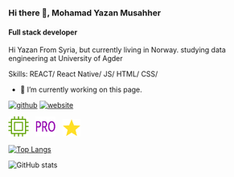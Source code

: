 ### Hi there 👋, Mohamad Yazan Musahher
#### Full stack developer
Hi Yazan From Syria, but currently living in Norway. studying data engineering at University of Agder

Skills: REACT/ React Native/ JS/ HTML/ CSS/

- 🔭 I’m currently working on this page. 


[<img src='https://cdn.jsdelivr.net/npm/simple-icons@3.0.1/icons/github.svg' alt='github' height='40'>](https://github.com/Yazan-Musahher)  [<img src='https://cdn.jsdelivr.net/npm/simple-icons@3.0.1/icons/icloud.svg' alt='website' height='40'>](https://yazan-musahher.no/)  

<a href='https://docs.github.com/en/developers'><img src='https://raw.githubusercontent.com/acervenky/animated-github-badges/master/assets/devbadge.gif' width='40' height='40'></a> <a href='https://github.com/pricing'><img src='https://raw.githubusercontent.com/acervenky/animated-github-badges/master/assets/pro.gif' width='40' height='40'></a> <a href='https://stars.github.com/'><img src='https://raw.githubusercontent.com/acervenky/animated-github-badges/master/assets/starbadge.gif' width='35' height='35'></a> 

[![Top Langs](https://github-readme-stats.vercel.app/api/top-langs/?username=Yazan-Musahher)](https://github.com/anuraghazra/github-readme-stats)

![GitHub stats](https://github-readme-stats.vercel.app/api?username=Yazan-Musahher&show_icons=true)  
